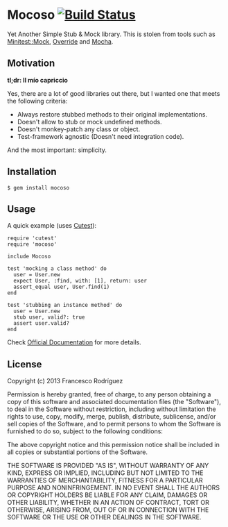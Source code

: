 Mocoso [![Build Status](https://travis-ci.org/frodsan/mocoso.png)](https://travis-ci.org/frodsan/mocoso)
======

Yet Another Simple Stub & Mock library. This is stolen from tools such as
[Minitest::Mock][minitest], [Override][override] and [Mocha][mocha].

Motivation
----------

**tl;dr: Il mío capriccio**

Yes, there are a lot of good libraries out there, but I wanted one that
meets the following criteria:

* Always restore stubbed methods to their original implementations.
* Doesn't allow to stub or mock undefined methods.
* Doesn't monkey-patch any class or object.
* Test-framework agnostic (Doesn't need integration code).

And the most important: simplicity.

Installation
------------

    $ gem install mocoso

Usage
-----

A quick example (uses [Cutest][cutest]):

    require 'cutest'
    require 'mocoso'

    include Mocoso

    test 'mocking a class method' do
      user = User.new
      expect User, :find, with: [1], return: user
      assert_equal user, User.find(1)
    end

    test 'stubbing an instance method' do
      user = User.new
      stub user, valid?: true
      assert user.valid?
    end

Check [Official Documentation][docs] for more details.

License
-------

Copyright (c) 2013 Francesco Rodríguez

Permission is hereby granted, free of charge, to any person obtaining a copy
of this software and associated documentation files (the "Software"), to deal
in the Software without restriction, including without limitation the rights
to use, copy, modify, merge, publish, distribute, sublicense, and/or sell
copies of the Software, and to permit persons to whom the Software is
furnished to do so, subject to the following conditions:

The above copyright notice and this permission notice shall be included in
all copies or substantial portions of the Software.

THE SOFTWARE IS PROVIDED "AS IS", WITHOUT WARRANTY OF ANY KIND, EXPRESS OR
IMPLIED, INCLUDING BUT NOT LIMITED TO THE WARRANTIES OF MERCHANTABILITY,
FITNESS FOR A PARTICULAR PURPOSE AND NONINFRINGEMENT. IN NO EVENT SHALL THE
AUTHORS OR COPYRIGHT HOLDERS BE LIABLE FOR ANY CLAIM, DAMAGES OR OTHER
LIABILITY, WHETHER IN AN ACTION OF CONTRACT, TORT OR OTHERWISE, ARISING FROM,
OUT OF OR IN CONNECTION WITH THE SOFTWARE OR THE USE OR OTHER DEALINGS IN
THE SOFTWARE.

[docs]: http://rubydoc.info/github/frodsan/mocoso/
[cutest]: https://github.com/djanowski/cutest/
[override]: https://github.com/soveran/override/
[minitest]: https://github.com/seattlerb/minitest/
[mocha]: https://github.com/freerange/mocha/
